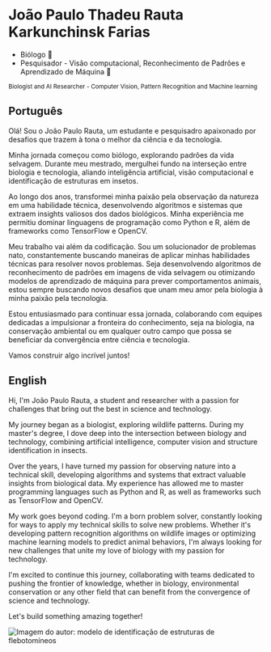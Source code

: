 # João Paulo Thadeu Rauta Karkunchinsk Farias
- Biólogo 🦟
- Pesquisador - Visão computacional, Reconhecimento de Padrões e Aprendizado de Máquina :robot:


<sub>Biologist and AI Researcher - Computer Vision, Pattern Recognition and Machine learning</sub>
## Português

Olá! Sou o João Paulo Rauta, um estudante e pesquisadro apaixonado por desafios que trazem à tona o melhor da ciência e da tecnologia. 

Minha jornada começou como biólogo, explorando padrões da vida selvagem. Durante meu mestrado, mergulhei fundo na interseção entre biologia e tecnologia, aliando inteligência artificial, visão computacional e identificação de estruturas em insetos.

Ao longo dos anos, transformei minha paixão pela observação da natureza em uma habilidade técnica, desenvolvendo algoritmos e sistemas que extraem insights valiosos dos dados biológicos. Minha experiência me permitiu dominar linguagens de programação como Python e R, além de frameworks como TensorFlow e OpenCV.

Meu trabalho vai além da codificação. Sou um solucionador de problemas nato, constantemente buscando maneiras de aplicar minhas habilidades técnicas para resolver novos problemas. Seja desenvolvendo algoritmos de reconhecimento de padrões em imagens de vida selvagem ou otimizando modelos de aprendizado de máquina para prever comportamentos animais, estou sempre buscando novos desafios que unam meu amor pela biologia à minha paixão pela tecnologia.

Estou entusiasmado para continuar essa jornada, colaborando com equipes dedicadas a impulsionar a fronteira do conhecimento, seja na biologia, na conservação ambiental ou em qualquer outro campo que possa se beneficiar da convergência entre ciência e tecnologia.

Vamos construir algo incrível juntos!

## English

Hi, I'm João Paulo Rauta, a student and researcher with a passion for challenges that bring out the best in science and technology.

My journey began as a biologist, exploring wildlife patterns. During my master's degree, I dove deep into the intersection between biology and technology, combining artificial intelligence, computer vision and structure identification in insects.

Over the years, I have turned my passion for observing nature into a technical skill, developing algorithms and systems that extract valuable insights from biological data. My experience has allowed me to master programming languages such as Python and R, as well as frameworks such as TensorFlow and OpenCV.

My work goes beyond coding. I'm a born problem solver, constantly looking for ways to apply my technical skills to solve new problems. Whether it's developing pattern recognition algorithms on wildlife images or optimizing machine learning models to predict animal behaviors, I'm always looking for new challenges that unite my love of biology with my passion for technology.

I'm excited to continue this journey, collaborating with teams dedicated to pushing the frontier of knowledge, whether in biology, environmental conservation or any other field that can benefit from the convergence of science and technology.

Let's build something amazing together!


![Imagem do autor: modelo de identificação de estruturas de flebotomíneos](https://i.imgur.com/gHVK9BF.png)
